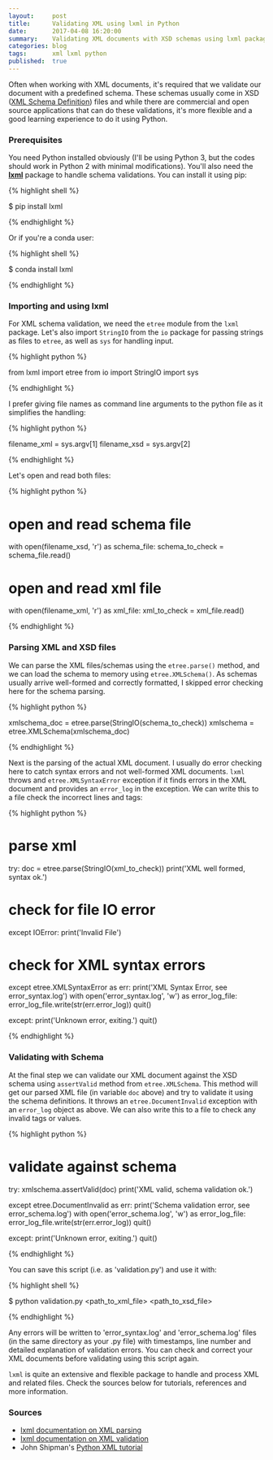 ```yaml
---
layout:     post
title:      Validating XML using lxml in Python
date:       2017-04-08 16:20:00
summary:    Validating XML documents with XSD schemas using lxml package in Python
categories: blog
tags:       xml lxml python
published:  true
---
```


Often when working with XML documents, it's required that we validate our document with a predefined schema. These schemas usually come in XSD ([XML Schema Definition](https://www.wikiwand.com/en/XML_Schema_(W3C))) files and while there are commercial and open source applications that can do these validations, it's more flexible and a good learning experience to do it using Python.

### Prerequisites

You need Python installed obviously (I'll be using Python 3, but the codes should work in Python 2 with minimal modifications). You'll also need the [**lxml**](http://lxml.de/3.0/index.html) package to handle schema validations. You can install it using pip:

{% highlight shell %}

$ pip install lxml

{% endhighlight %}

Or if you're a conda user:

{% highlight shell %}

$ conda install lxml

{% endhighlight %}

### Importing and using lxml

For XML schema validation, we need the `etree` module from the `lxml` package. Let's also import `StringIO` from the `io` package for passing strings as files to `etree`, as well as `sys` for handling input.

{% highlight python %}

from lxml import etree
from io import StringIO
import sys

{% endhighlight %}

I prefer giving file names as command line arguments to the python file as it simplifies the handling:

{% highlight python %}

filename_xml = sys.argv[1]
filename_xsd = sys.argv[2]

{% endhighlight %}

Let's open and read both files:

{% highlight python %}

# open and read schema file
with open(filename_xsd, 'r') as schema_file:
    schema_to_check = schema_file.read()

# open and read xml file
with open(filename_xml, 'r') as xml_file:
    xml_to_check = xml_file.read()

{% endhighlight %}

### Parsing XML and XSD files

We can parse the XML files/schemas using the `etree.parse()` method, and we can load the schema to memory using `etree.XMLSchema()`. As schemas usually arrive well-formed and correctly formatted, I skipped error checking here for the schema parsing.

{% highlight python %}

xmlschema_doc = etree.parse(StringIO(schema_to_check))
xmlschema = etree.XMLSchema(xmlschema_doc)

{% endhighlight %}

Next is the parsing of the actual XML document. I usually do error checking here to catch syntax errors and not well-formed XML documents. `lxml` throws and `etree.XMLSyntaxError` exception if it finds errors in the XML document and provides an `error_log` in the exception. We can write this to a file check the incorrect lines and tags:

{% highlight python %}

# parse xml
try:
    doc = etree.parse(StringIO(xml_to_check))
    print('XML well formed, syntax ok.')

# check for file IO error 
except IOError:
    print('Invalid File')

# check for XML syntax errors
except etree.XMLSyntaxError as err:
    print('XML Syntax Error, see error_syntax.log')
    with open('error_syntax.log', 'w') as error_log_file:
        error_log_file.write(str(err.error_log))
    quit()
    
except:
    print('Unknown error, exiting.')
    quit()

{% endhighlight %}

### Validating with Schema

At the final step we can validate our XML document against the XSD schema using `assertValid` method from `etree.XMLSchema`. This method will get our parsed XML file (in variable `doc` above) and try to validate it using the schema definitions. It throws an `etree.DocumentInvalid` exception with an `error_log` object as above. We can also write this to a file to check any invalid tags or values.

{% highlight python %}

# validate against schema
try:
    xmlschema.assertValid(doc)
    print('XML valid, schema validation ok.')
    
except etree.DocumentInvalid as err:
    print('Schema validation error, see error_schema.log')
    with open('error_schema.log', 'w') as error_log_file:
        error_log_file.write(str(err.error_log))
    quit()
    
except:
    print('Unknown error, exiting.')
    quit()

{% endhighlight %}

You can save this script (i.e. as 'validation.py') and use it with:

{% highlight shell %}

$ python validation.py <path_to_xml_file> <path_to_xsd_file>

{% endhighlight %}

Any errors will be written to 'error_syntax.log' and 'error_schema.log' files (in the same directory as your .py file) with timestamps, line number and detailed explanation of validation errors. You can check and correct your XML documents before validating using this script again.

`lxml` is quite an extensive and flexible package to handle and process XML and related files. Check the sources below for tutorials, references and more information.

### Sources

- [lxml documentation on XML parsing](http://lxml.de/parsing.html)
- [lxml documentation on XML validation](http://lxml.de/validation.html)
- John Shipman's [Python XML tutorial](http://infohost.nmt.edu/tcc/help/pubs/pylxml/web/index.html)

